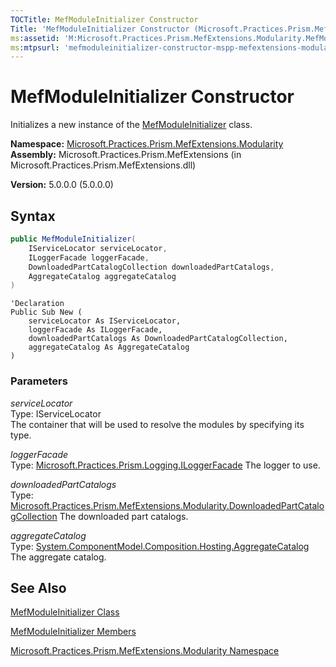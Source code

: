 ```yaml
---
TOCTitle: MefModuleInitializer Constructor
Title: 'MefModuleInitializer Constructor (Microsoft.Practices.Prism.MefExtensions.Modularity)'
ms:assetid: 'M:Microsoft.Practices.Prism.MefExtensions.Modularity.MefModuleInitializer.\#ctor(Microsoft.Practices.ServiceLocation.IServiceLocator,Microsoft.Practices.Prism.Logging.ILoggerFacade,Microsoft.Practices.Prism.MefExtensions.Modularity.DownloadedPartCatalogCollection,System.ComponentModel.Composition.Hosting.AggregateCatalog)'
ms:mtpsurl: 'mefmoduleinitializer-constructor-mspp-mefextensions-modularity.md'
---
```


# MefModuleInitializer Constructor

Initializes a new instance of the [MefModuleInitializer](https://msdn.microsoft.com/en-us/library/microsoft.practices.prism.mefextensions.modularity.mefmoduleinitializer(v=pandp.50)) class.

**Namespace:** [Microsoft.Practices.Prism.MefExtensions.Modularity](https://msdn.microsoft.com/en-us/library/microsoft.practices.prism.mefextensions.modularity(v=pandp.50))
**Assembly:** Microsoft.Practices.Prism.MefExtensions (in Microsoft.Practices.Prism.MefExtensions.dll)

**Version:** 5.0.0.0 (5.0.0.0)

## Syntax

```C#
public MefModuleInitializer(
	IServiceLocator serviceLocator,
	ILoggerFacade loggerFacade,
	DownloadedPartCatalogCollection downloadedPartCatalogs,
	AggregateCatalog aggregateCatalog
)
```

```VB
'Declaration
Public Sub New ( 
	serviceLocator As IServiceLocator,
	loggerFacade As ILoggerFacade,
	downloadedPartCatalogs As DownloadedPartCatalogCollection,
	aggregateCatalog As AggregateCatalog
)
```

### Parameters

*serviceLocator*   
Type: IServiceLocator   
The container that will be used to resolve the modules by specifying its type.

*loggerFacade*   
Type: [Microsoft.Practices.Prism.Logging.ILoggerFacade](https://msdn.microsoft.com/en-us/library/microsoft.practices.prism.logging.iloggerfacade(v=pandp.50))   
The logger to use.

*downloadedPartCatalogs*   
Type: [Microsoft.Practices.Prism.MefExtensions.Modularity.DownloadedPartCatalogCollection](https://msdn.microsoft.com/en-us/library/microsoft.practices.prism.mefextensions.modularity.downloadedpartcatalogcollection(v=pandp.50))   
The downloaded part catalogs.

*aggregateCatalog*   
Type: [System.ComponentModel.Composition.Hosting.AggregateCatalog](http://msdn2.microsoft.com/en-us/library/dd833165)   
The aggregate catalog.

## See Also

[MefModuleInitializer Class](https://msdn.microsoft.com/en-us/library/microsoft.practices.prism.mefextensions.modularity.mefmoduleinitializer(v=pandp.50))

[MefModuleInitializer Members](https://msdn.microsoft.com/en-us/library/microsoft.practices.prism.mefextensions.modularity.mefmoduleinitializer_members(v=pandp.50))

[Microsoft.Practices.Prism.MefExtensions.Modularity Namespace](https://msdn.microsoft.com/en-us/library/microsoft.practices.prism.mefextensions.modularity(v=pandp.50))
